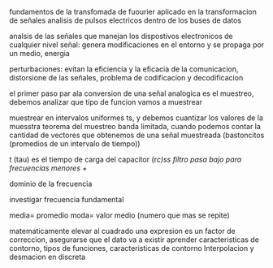 fundamentos de la transfomada de fuourier aplicado en la transformacion de señales
analisis de pulsos electricos dentro de los buses de datos

analsis de las señales que manejan los dispostivos electronicos de cualquier nivel 
señal: genera modificaciones en el entorno y se propaga por un medio, energia 

perturbaciones: evitan la eficiencia y la eficacia de la comunicacion, distorsione de las señales, problema de codificacion y decodificacion

el primer paso par ala conversion de una señal analogica es el muestreo, debemos analizar que tipo de funcion vamos a muestrear 

muestrear en intervalos uniformes ts, y debemos cuantizar los valores de la muesstra 
teorema del muestreo
banda limitada, cuando podemos contar la cantidad de vectores que obtenemos de una señal muestreada (bastoncitos (promedios de un intervalo de tiempo))

t (tau) es el tiempo de carga del capacitor (r*c)ss
filtro pasa bajo para frecuencias menores
+*


dominio de la frecuencia

investigar frecuencia fundamental

media= promedio
moda= valor medio (numero que mas se repite)


matematicamente elevar al cuadrado una expresion es un factor de correccion, asegurarse que el dato va a existir
aprender caracteristicas de contorno, tipos de funciones, caracteristicas de contorno
Interpolacion y desmacion en discreta
